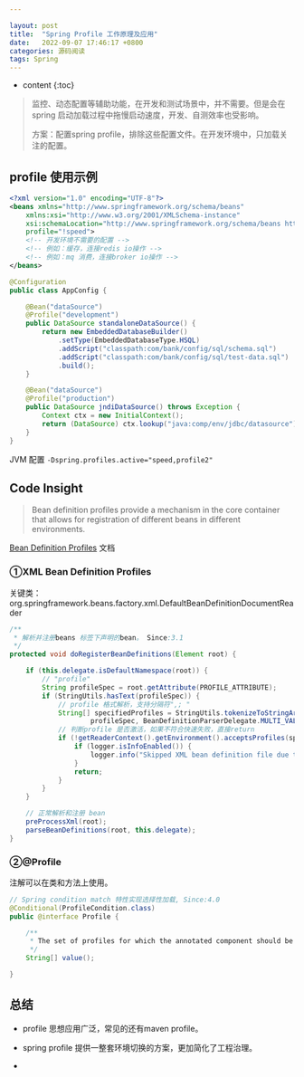 ```yaml
---

layout: post
title:  "Spring Profile 工作原理及应用"
date:   2022-09-07 17:46:17 +0800
categories: 源码阅读
tags: Spring
---
```

* content
{:toc}


> 监控、动态配置等辅助功能，在开发和测试场景中，并不需要。但是会在spring 启动加载过程中拖慢启动速度，开发、自测效率也受影响。
> 
> 方案：配置spring profile，排除这些配置文件。在开发环境中，只加载关注的配置。

## profile 使用示例

```xml
<?xml version="1.0" encoding="UTF-8"?>
<beans xmlns="http://www.springframework.org/schema/beans"
    xmlns:xsi="http://www.w3.org/2001/XMLSchema-instance" 
    xsi:schemaLocation="http://www.springframework.org/schema/beans http://www.springframework.org/schema/beans/spring-beans.xsd" 
    profile="!speed">
    <!-- 开发环境不需要的配置 -->
    <!-- 例如：缓存，连接redis io操作 -->
    <!-- 例如：mq 消费，连接broker io操作 -->
</beans>
```

```java
@Configuration
public class AppConfig {

    @Bean("dataSource")
    @Profile("development") 
    public DataSource standaloneDataSource() {
        return new EmbeddedDatabaseBuilder()
            .setType(EmbeddedDatabaseType.HSQL)
            .addScript("classpath:com/bank/config/sql/schema.sql")
            .addScript("classpath:com/bank/config/sql/test-data.sql")
            .build();
    }

    @Bean("dataSource")
    @Profile("production") 
    public DataSource jndiDataSource() throws Exception {
        Context ctx = new InitialContext();
        return (DataSource) ctx.lookup("java:comp/env/jdbc/datasource");
    }
}
```

JVM 配置 `-Dspring.profiles.active="speed,profile2"`

## Code Insight

> Bean definition profiles provide a mechanism in the core container that allows for registration of different beans in different environments. 

[Bean Definition Profiles](https://docs.spring.io/spring-framework/docs/current/reference/html/core.html#beans-definition-profiles) 文档

### ①XML Bean Definition Profiles

关键类：org.springframework.beans.factory.xml.DefaultBeanDefinitionDocumentReader

```java
/**
 * 解析并注册beans 标签下声明的bean。 Since:3.1
 */
protected void doRegisterBeanDefinitions(Element root) {

    if (this.delegate.isDefaultNamespace(root)) {
        // "profile"
        String profileSpec = root.getAttribute(PROFILE_ATTRIBUTE);
        if (StringUtils.hasText(profileSpec)) {
            // profile 格式解析，支持分隔符",; "
            String[] specifiedProfiles = StringUtils.tokenizeToStringArray(
                    profileSpec, BeanDefinitionParserDelegate.MULTI_VALUE_ATTRIBUTE_DELIMITERS);
            // 判断profile 是否激活，如果不符合快速失败，直接return
            if (!getReaderContext().getEnvironment().acceptsProfiles(specifiedProfiles)) {
                if (logger.isInfoEnabled()) {
                    logger.info("Skipped XML bean definition file due to specified profiles [" + profileSpec + "] not matching: " + getReaderContext().getResource());
                }
                return;
            }
        }
    }

    // 正常解析和注册 bean
    preProcessXml(root);
    parseBeanDefinitions(root, this.delegate);
}
```

### ②@Profile

注解可以在类和方法上使用。

```java
// Spring condition match 特性实现选择性加载, Since:4.0
@Conditional(ProfileCondition.class)
public @interface Profile {

    /**
     * The set of profiles for which the annotated component should be registered.
     */
    String[] value();

}
```

## 总结

- profile 思想应用广泛，常见的还有maven profile。

- spring profile 提供一整套环境切换的方案，更加简化了工程治理。

- 
